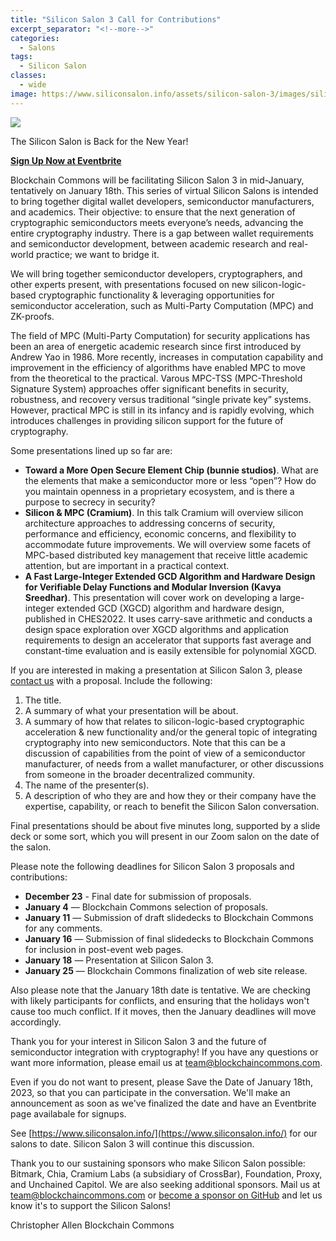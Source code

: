 ```yaml
---
title: "Silicon Salon 3 Call for Contributions"
excerpt_separator: "<!--more-->"
categories:
  - Salons
tags:
  - Silicon Salon
classes:
  - wide  
image: https://www.siliconsalon.info/assets/silicon-salon-3/images/silicon-salon3.jpg
---
```


![](https://www.siliconsalon.info/assets/silicon-salon-3/images/silicon-salon3.jpg)

The Silicon Salon is Back for the New Year!

[**Sign Up Now at Eventbrite**](https://www.eventbrite.com/e/silicon-salon-3-tickets-492802494527)

Blockchain Commons will be facilitating Silicon Salon 3 in mid-January, tentatively on January 18th. This series of virtual Silicon Salons is intended to bring together digital wallet developers, semiconductor manufacturers, and academics. Their objective: to ensure that the next generation of cryptographic semiconductors meets everyone’s needs, advancing the entire cryptography industry. There is a gap between wallet requirements and semiconductor development, between academic research and real-world practice; we want to bridge it.
 
We will bring together semiconductor developers, cryptographers, and other experts present, with presentations focused on new silicon-logic-based cryptographic functionality & leveraging opportunities for semiconductor acceleration, such as Multi-Party Computation (MPC) and ZK-proofs.

The field of MPC (Multi-Party Computation) for security applications has been an area of energetic academic research since first introduced by Andrew Yao in 1986. More recently, increases in computation capability and improvement in the efficiency of algorithms have enabled MPC to move from the theoretical to the practical. Varous MPC-TSS (MPC-Threshold Signature System) approaches offer significant benefits in security, robustness, and recovery versus traditional “single private key” systems. However, practical MPC is still in its infancy and is rapidly evolving, which introduces challenges in providing silicon support for the future of cryptography.

<!--more-->

Some presentations lined up so far are:

* **Toward a More Open Secure Element Chip (bunnie studios)**. What are the elements that make a semiconductor more or less “open”? How do you maintain openness in a proprietary ecosystem, and is there a purpose to secrecy in security?
* **Silicon & MPC (Cramium)**. In this talk Cramium will overview silicon architecture approaches to addressing concerns of security, performance and efficiency, economic concerns, and flexibility to accommodate future improvements.  We will overview some facets of MPC-based distributed key management that receive little academic attention, but are important in a practical context.
* **A Fast Large-Integer Extended GCD Algorithm and Hardware Design for Verifiable Delay Functions and Modular Inversion (Kavya Sreedhar)**. This presentation will cover work on developing a large-integer extended GCD (XGCD) algorithm and hardware design, published in CHES2022. It uses carry-save arithmetic and conducts a design space exploration over XGCD algorithms and application requirements to design an accelerator that supports fast average and constant-time evaluation and is easily extensible for polynomial XGCD.

If you are interested in making a presentation at Silicon Salon 3, please [contact us](mailto@team@blockchaincommons.com) with a proposal. Include the following:

1. The title.
2. A summary of what your presentation will be about.
3. A summary of how that relates to silicon-logic-based cryptographic acceleration & new functionality and/or the general topic of integrating cryptography into new semiconductors. Note that this can be a discussion of capabilities from the point of view of a semiconductor manufacturer, of needs from a wallet manufacturer, or other discussions from someone in the broader decentralized community.
4. The name of the presenter(s). 
5. A description of who they are and how they or their company have the expertise, capability, or reach to benefit the Silicon Salon conversation.

Final presentations should be about five minutes long, supported by a slide deck or some sort, which you will present in our Zoom salon on the date of the salon.

Please note the following deadlines for Silicon Salon 3 proposals and contributions:

* **December 23** - Final date for submission of proposals.
* **January 4** — Blockchain Commons selection of proposals.
* **January 11** — Submission of draft slidedecks to Blockchain Commons for any comments.
* **January 16** — Submission of final slidedecks to Blockchain Commons for inclusion in post-event web pages.
* **January 18** — Presentation at Silicon Salon 3.
* **January 25** — Blockchain Commons finalization of web site release.

Also please note that the January 18th date is tentative. We are checking with likely participants for conflicts, and ensuring that the holidays won't cause too much conflict. If it moves, then the January deadlines will move accordingly.

Thank you for your interest in Silicon Salon 3 and the future of semiconductor integration with cryptography! If you have any questions or want more information, please email us at [team@blockchaincommons.com](mailto:team@blockchaincommons.com).

Even if you do not want to present, please Save the Date of January 18th, 2023, so that you can participate in the conversation. We'll make an announcement as soon as we've finalized the date and have an Eventbrite page availabale for signups.

See [https://www.siliconsalon.info/](https://www.siliconsalon.info/) for our salons to date. Silicon Salon 3 will continue this discussion.

Thank you to our sustaining sponsors who make Silicon Salon possible: Bitmark, Chia, Cramium Labs (a subsidiary of CrossBar), Foundation, Proxy, and Unchained Capitol. We are also seeking additional sponsors. Mail us at [team@blockchaincommons.com](mailto:team@blockchaincommons.com) or [become a sponsor on GitHub](https://github.com/sponsors/BlockchainCommons) and let us know it's to support the Silicon Salons!

Christopher Allen
Blockchain Commons






